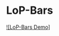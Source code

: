 # LoP-Bars

[![LoP-Bars Demo]]([https://youtu.be/vt5fpE0bzSY](https://youtu.be/YWPGZorcTaw)https://youtu.be/YWPGZorcTaw)
